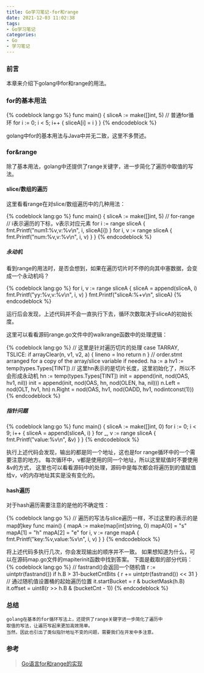 ```yaml
---
title: Go学习笔记-for和range
date: 2021-12-03 11:02:38
tags:
- Go学习笔记
categories:
- Go
- 学习笔记
---
```


### 前言

  本章来介绍下golang中for和range的用法。
<!-- more -->

### for的基本用法

{% codeblock lang:go %}
func main() {
    sliceA := make([]int, 5)
    // 普通for循环
    for i := 0; i < 5; i++ {
        sliceA[i] = i
    }
}
{% endcodeblock %}

  golang中for的基本用法与Java中并无二致，这里不多赘述。

### for&range

  除了基本用法，golang中还提供了range关键字，进一步简化了遍历中取值的写法。

#### slice/数组的遍历
    
  这里看看range在对slice/数组遍历中的几种用法：

{% codeblock lang:go %}
func main() {
    sliceA := make([]int, 5)
    // for-range
    // i表示遍历的下标，v表示对应元素
    for i := range sliceA {
        fmt.Printf("num1:%v,v:%v\n", i, sliceA[i])
    }
    for i, v := range sliceA {
        fmt.Printf("num:%v,v:%v\n", i, v)
    }
}
{% endcodeblock %}

##### 永动机

  看到range的用法时，是否会想到，如果在遍历切片时不停的向其中塞数据，会变成一个永动机吗？

{% codeblock lang:go %}
for i, v := range sliceA {
    sliceA = append(sliceA, i)
    fmt.Printf("yy:%v,v:%v\n", i, v)
}
fmt.Printf("sliceA:%+v\n", sliceA)
{% endcodeblock %}

  运行后会发现，上述代码并不会一直执行下去，循环次数取决于sliceA的初始长度。

  这里可以看看源码range.go文件中的walkrange函数中的处理逻辑：

{% codeblock lang:go %}
// 这里是针对遍历切片的处理
case TARRAY, TSLICE:
    if arrayClear(n, v1, v2, a) {
        lineno = lno
        return n
    }
    // order.stmt arranged for a copy of the array/slice variable if needed.
    ha := a
    hv1 := temp(types.Types[TINT])
    // 这里hn表示的是切片长度，这里初始化了，所以不会形成永动机
    hn := temp(types.Types[TINT])
    init = append(init, nod(OAS, hv1, nil))
    init = append(init, nod(OAS, hn, nod(OLEN, ha, nil)))
    n.Left = nod(OLT, hv1, hn)
    n.Right = nod(OAS, hv1, nod(OADD, hv1, nodintconst(1)))
{% endcodeblock %}

##### 指针问题

{% codeblock lang:go %}
func main() {
    sliceA := make([]int, 0)
    for i := 0; i < 9; i++ {
        sliceA = append(sliceA, i)
    }
    for _, v := range sliceA {
        fmt.Printf("value:%v\n", &v)
    }
}
{% endcodeblock %}

  执行上述代码会发现，输出的都是同一个地址，这也是for range循环中的一个需要注意的地方。
  每次循环中，v都是使用的同一个地址，所以这里赋值时不要使用&v的方式，
  这里也可以看看源码中的处理，源码中是每次都会将遍历到的值赋值给v，v的内存地址其实是没有变化的。

#### hash遍历

  对于hash遍历需要注意的是他的不确定性：

{% codeblock lang:go %}
// 遍历的写法与slice遍历一样，不过这里的i表示的是map的key
func main() {
    mapA := make(map[int]string, 0)
    mapA[0] = "s"
    mapA[1] = "h"
    mapA[2] = "e"
    for i, v := range mapA {
        fmt.Printf("key:%v,value:%v\n", i, v)
    }
}
{% endcodeblock %}

  将上述代码多执行几次，你会发现输出的顺序并不一致。
  如果想知道为什么，可以在源码map.go文件的mapiterinit函数中找到答案。
  下面是截取的部分代码：
{% codeblock lang:go %}
    // fastrand()会返回一个随机值
    r := uintptr(fastrand())
    if h.B > 31-bucketCntBits {
        r += uintptr(fastrand()) << 31
    }
    // 通过随机值设置桶的起始遍历位置
    it.startBucket = r & bucketMask(h.B)
    it.offset = uint8(r >> h.B & (bucketCnt - 1))
{% endcodeblock %}

### 总结

    golang在基本的for循环写法上，还提供了range关键字进一步简化了遍历中
    取值的写法，让遍历写起来更加高效简单。
    当然，因此也引出了类似指针地址不变的问题，需要我们在开发中多注意。

### 参考
> [Go语言for和range的实现](https://draveness.me/golang/docs/part2-foundation/ch05-keyword/golang-for-range/)